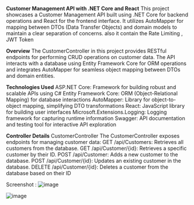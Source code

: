 **Customer Management API with .NET Core and React**
This project showcases a Customer Management API built using .NET Core for backend operations and React for the frontend interface. It utilizes AutoMapper for mapping between DTOs (Data Transfer Objects) and domain models to maintain a clear separation of concerns. also it contain the Rate Limiting , JWT Token 

**Overview**
The CustomerController in this project provides RESTful endpoints for performing CRUD operations on customer data. The API interacts with a database using Entity Framework Core for ORM operations and integrates AutoMapper for seamless object mapping between DTOs and domain entities.

**Technologies Used**
ASP.NET Core: Framework for building robust and scalable APIs using C#
Entity Framework Core: ORM (Object-Relational Mapping) for database interactions
AutoMapper: Library for object-to-object mapping, simplifying DTO transformations
React: JavaScript library for building user interfaces
Microsoft.Extensions.Logging: Logging framework for capturing runtime information
Swagger: API documentation and testing tool for interactive API exploration

**Controller Details**
CustomerController
The CustomerController exposes endpoints for managing customer data:
GET /api/Customers: Retrieves all customers from the database.
GET /api/Customer/{id}: Retrieves a specific customer by their ID.
POST /api/Customer: Adds a new customer to the database.
POST /api/Customer/{id}: Updates an existing customer in the database.
DELETE /api/Customer/{id}: Deletes a customer from the database based on their ID

Screenshot : 
![image](https://github.com/vishalbajad/FieldEdge/assets/14272268/fe409896-556d-4240-b4f2-056c1b0251fe)

![image](https://github.com/vishalbajad/FieldEdge/assets/14272268/3ceabd24-24bd-4735-bb47-b526be04ccd9)




